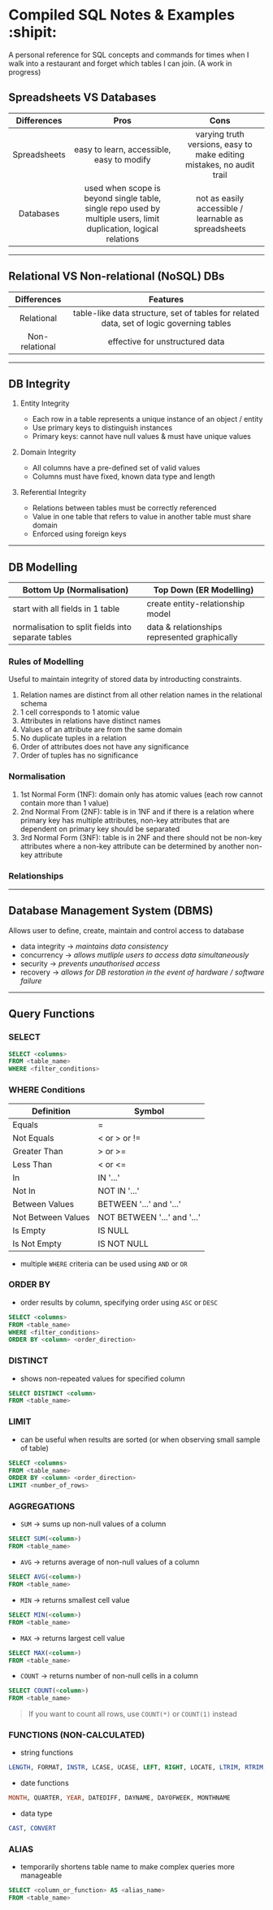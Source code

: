 Compiled SQL Notes & Examples :shipit:
=======================================

A personal reference for SQL concepts and commands for times when I walk into a restaurant and forget which tables I can join. (A work in progress)

## Spreadsheets VS Databases

| Differences   | Pros          | Cons        |
|:-------------:|:-------------:| :-----------:|
| Spreadsheets  | easy to learn, accessible, easy to modify | varying truth versions, easy to make editing mistakes, no audit trail |
| Databases     | used when scope is beyond single table, single repo used by multiple users, limit duplication, logical relations      |         not as easily accessible / learnable as spreadsheets |



---



## Relational VS Non-relational (NoSQL) DBs

| Differences        | Features      |
|:-------------:     |:-------------:|
| Relational         | table-like data structure, set of tables for related data, set of logic governing tables |
| Non-relational     | effective for unstructured data |



---



## DB Integrity

1. Entity Integrity
    * Each row in a table represents a unique instance of an object / entity
    * Use primary keys to distinguish instances
    * Primary keys: cannot have null values & must have unique values

2. Domain Integrity
    * All columns have a pre-defined set of valid values
    * Columns must have fixed, known data type and length

3. Referential Integrity
    * Relations between tables must be correctly referenced
    * Value in one table that refers to value in another table must share domain
    * Enforced using foreign keys



---



## DB Modelling

Bottom Up (Normalisation) | Top Down (ER Modelling)
--- | ---
start with all fields in 1 table | create entity-relationship model
normalisation to split fields into separate tables | data & relationships represented graphically

### Rules of Modelling

Useful to maintain integrity of stored data by introducting constraints.

1. Relation names are distinct from all other relation names in the relational schema
2. 1 cell corresponds to 1 atomic value
3. Attributes in relations have distinct names
4. Values of an attribute are from the same domain
5. No duplicate tuples in a relation
6. Order of attributes does not have any significance
7. Order of tuples has no significance

### Normalisation

1. 1st Normal Form (1NF): domain only has atomic values (each row cannot contain more than 1 value)
2. 2nd Normal From (2NF): table is in 1NF and if there is a relation where primary key has multiple attributes, non-key attributes that are dependent on primary key should be separated
3. 3rd Normal Form (3NF): table is in 2NF and there should not be non-key attributes where a non-key attribute can be determined by another non-key attribute

### Relationships




---



## Database Management System (DBMS)

Allows user to define, create, maintain and control access to database


- data integrity -> *maintains data consistency*
- concurrency -> *allows mutliple users to access data simultaneously*
- security -> *prevents unauthorised access*
- recovery -> *allows for DB restoration in the event of hardware / software failure*



---

## Query Functions

### SELECT

```sql
SELECT <columns>
FROM <table_name>
WHERE <filter_conditions>
```



### WHERE Conditions

Definition | Symbol
--- | ---
Equals | =
Not Equals | < or > or !=
Greater Than | > or >=
Less Than | < or <=
In | IN '...'
Not In | NOT IN '...'
Between Values | BETWEEN '...' and '...'
Not Between Values | NOT BETWEEN '...' and '...'
Is Empty | IS NULL
Is Not Empty | IS NOT NULL

- multiple `WHERE` criteria can be used using `AND` or `OR`



### ORDER BY

- order results by column, specifying order using `ASC` or `DESC`

```sql
SELECT <columns>
FROM <table_name>
WHERE <filter_conditions>
ORDER BY <column> <order_direction>
```



### DISTINCT 

- shows non-repeated values for specified column

```sql
SELECT DISTINCT <column>
FROM <table_name>
```



### LIMIT

- can be useful when results are sorted (or when observing small sample of table)

```sql
SELECT <columns>
FROM <table_name>
ORDER BY <column> <order_direction>
LIMIT <number_of_rows>
```



### AGGREGATIONS

- `SUM` -> sums up non-null values of a column

```sql
SELECT SUM(<column>)
FROM <table_name>
```

- `AVG` -> returns average of non-null values of a column

```sql
SELECT AVG(<column>)
FROM <table_name>
```

- `MIN` -> returns smallest cell value

```sql
SELECT MIN(<column>)
FROM <table_name>
```

- `MAX` -> returns largest cell value

```sql
SELECT MAX(<column>)
FROM <table_name>
```

- `COUNT` -> returns number of non-null cells in a column

```sql
SELECT COUNT(<column>)
FROM <table_name>
```

> If you want to count all rows, use `COUNT(*)` or `COUNT(1)` instead



### FUNCTIONS (NON-CALCULATED)

- string functions

```sql
LENGTH, FORMAT, INSTR, LCASE, UCASE, LEFT, RIGHT, LOCATE, LTRIM, RTRIM, REPLACE, STRCOMP, SUBSTR
```

- date functions

```sql
MONTH, QUARTER, YEAR, DATEDIFF, DAYNAME, DAYOFWEEK, MONTHNAME
```

- data type

```sql
CAST, CONVERT
```



### ALIAS 

- temporarily shortens table name to make complex queries more manageable

```sql
SELECT <column_or_function> AS <alias_name>
FROM <table_name>
```


